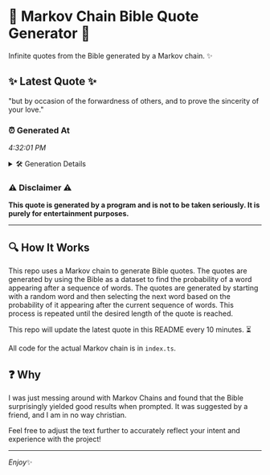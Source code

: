 # 📖 Markov Chain Bible Quote Generator 📖

Infinite quotes from the Bible generated by a Markov chain. ✨

## ✨ Latest Quote ✨
"but by occasion of the forwardness of others, and to prove the sincerity of your love."

### ⏰ Generated At
*4:32:01 PM*

<details>
    <summary>🛠️ Generation Details</summary>
    <p>
        <strong>🌱 Seed:</strong> but<br>
        <strong>🔄 Iterations:</strong> 15<br>
        <strong>📜 Context History:</strong><br>[ but ]: by<br>[ but, by ]: occasion<br>[ but, by, occasion ]: of<br>[ but, by, occasion, of ]: the<br>[ but, by, occasion, of, the ]: forwardness<br>[ but, by, occasion, of, the, forwardness ]: of<br>[ by, occasion, of, the, forwardness, of ]: others,<br>[ occasion, of, the, forwardness, of, others, ]: and<br>[ of, the, forwardness, of, others,, and ]: to<br>[ the, forwardness, of, others,, and, to ]: prove<br>[ forwardness, of, others,, and, to, prove ]: the<br>[ of, others,, and, to, prove, the ]: sincerity<br>[ others,, and, to, prove, the, sincerity ]: of<br>[ and, to, prove, the, sincerity, of ]: your<br>[ to, prove, the, sincerity, of, your ]: love.<br>
    </p>
</details>

### ⚠️ Disclaimer ⚠️
**This quote is generated by a program and is not to be taken seriously. It is purely for entertainment purposes.**

---

## 🔍 How It Works

This repo uses a Markov chain to generate Bible quotes. The quotes are generated by using the Bible as a dataset to find the probability of a word appearing after a sequence of words. The quotes are generated by starting with a random word and then selecting the next word based on the probability of it appearing after the current sequence of words. This process is repeated until the desired length of the quote is reached.

This repo will update the latest quote in this README every 10 minutes. ⏳

All code for the actual Markov chain is in `index.ts`.

## ❓ Why

I was just messing around with Markov Chains and found that the Bible surprisingly yielded good results when prompted. 
It was suggested by a friend, and I am in no way christian.

Feel free to adjust the text further to accurately reflect your intent and experience with the project!

---

*Enjoy*✨
